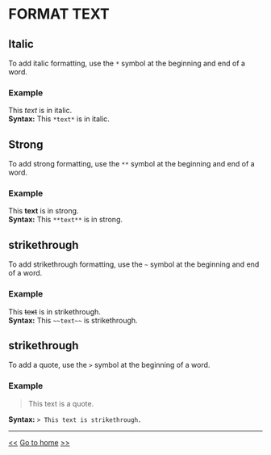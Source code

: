 # FORMAT TEXT

<!-- ITALIC -->
## Italic
To add italic formatting, use the `*` symbol at the beginning and end of a word.  
### Example  
This *text* is in italic.  
**Syntax:** This `*text*` is in italic.

<!-- STRONG -->
## Strong
To add strong formatting, use the `**` symbol at the beginning and end of a word.  
### Example  
This **text** is in strong.  
**Syntax:** This `**text**` is in strong.

<!-- STRIKETHROUGH -->
## strikethrough
To add strikethrough formatting, use the `~` symbol at the beginning and end of a word.  
### Example  
This ~~text~~ is in strikethrough.  
**Syntax:** This `~~text~~` is strikethrough.


<!-- QUOTES -->
## strikethrough
To add a quote, use the `>` symbol at the beginning of a word.  
### Example  
> This text is a quote.  

**Syntax:** `> This text is strikethrough.`

---
[<<](01_headers.md "Previus") [Go to home](00_home.md "Home") [>>](03_lists.md "Next")